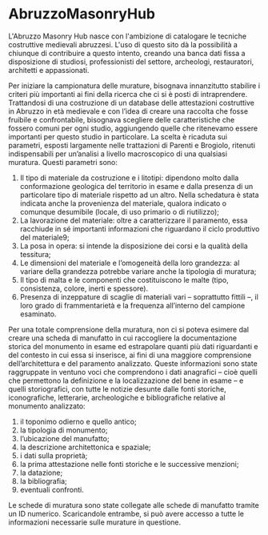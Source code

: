 # AbruzzoMasonryHub
L'Abruzzo Masonry Hub nasce con l'ambizione di catalogare le tecniche costruttive medievali abruzzesi. L'uso di questo sito dà la possibilità a chiunque di contribuire a questo intento, creando una banca dati fissa a disposizione di studiosi, professionisti del settore, archeologi, restauratori, architetti e appassionati. 

Per iniziare la campionatura delle murature, bisognava innanzitutto stabilire i criteri più importanti ai fini della ricerca che ci si è posti di intraprendere. Trattandosi di una costruzione di un database delle attestazioni costruttive in Abruzzo in età medievale e con l’idea di creare una raccolta che fosse fruibile e confrontabile, bisognava scegliere delle caratteristiche che fossero comuni per ogni studio, aggiungendo quelle che ritenevamo essere importanti per questo studio in particolare. La scelta è ricaduta sui parametri, esposti largamente nelle trattazioni di Parenti e Brogiolo, ritenuti indispensabili per un’analisi a livello macroscopico di una qualsiasi muratura. Questi parametri sono:
1. Il tipo di materiale da costruzione e i litotipi: dipendono molto dalla conformazione geologica del territorio in esame e dalla presenza di un particolare tipo di materiale rispetto ad un altro. Nella schedatura è stata indicata anche la provenienza del materiale, qualora indicato o comunque desumibile (locale, di uso primario o di riutilizzo);
2. La lavorazione del materiale: oltre a caratterizzare il paramento, essa racchiude in sé importanti informazioni che riguardano il ciclo produttivo del materiale9;
3. La posa in opera: si intende la disposizione dei corsi e la qualità della tessitura;
4. Le dimensioni del materiale e l’omogeneità della loro grandezza: al variare della grandezza potrebbe variare anche la tipologia di muratura;
5. Il tipo di malta e le componenti che costituiscono le malte (tipo, consistenza, colore, inerti e spessore).
6. Presenza di inzeppature di scaglie di materiali vari – soprattutto fittili –, il loro grado di frammentarietà e la frequenza all’interno del campione esaminato.

Per una totale comprensione della muratura, non ci si poteva esimere dal creare una scheda di manufatto in cui raccogliere la documentazione storica del monumento in esame ed estrapolare quanti più dati riguardanti e del contesto in cui essa si inserisce, ai fini di una maggiore comprensione dell’architettura e del paramento analizzato. Queste informazioni sono state raggruppate in ventuno voci che comprendono i dati anagrafici – cioè quelli che permettono la definizione e la localizzazione del bene in esame – e quelli storiografici, con tutte le notizie desunte dalle fonti storiche, iconografiche, letterarie, archeologiche e bibliografiche relative al monumento analizzato:
1. il toponimo odierno e quello antico;
2. la tipologia di monumento;
3. l’ubicazione del manufatto;
4. la descrizione architettonica e spaziale;
5. i dati sulla proprietà;
6. la prima attestazione nelle fonti storiche e le successive menzioni;
7. la datazione;
8. la bibliografia;
9. eventuali confronti.

Le schede di muratura sono state collegate alle schede di manufatto tramite un ID numerico. Scaricandole entrambe, si può avere accesso a tutte le informazioni necessarie sulle murature in questione. 
